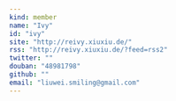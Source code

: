 ```yaml
---
kind: member
name: "Ivy"
id: "ivy"
site: "http://reivy.xiuxiu.de/"
rss: "http://reivy.xiuxiu.de/?feed=rss2"
twitter: ""
douban: "48981798"
github: ""
email: "liuwei.smiling@gmail.com"
---
```


